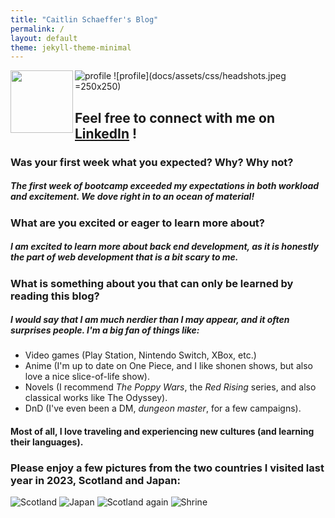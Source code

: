 ```yaml
---
title: "Caitlin Schaeffer's Blog"
permalink: /
layout: default
theme: jekyll-theme-minimal
---
```

![profile](docs/assets/css/headshots.jpeg)
<img align="left" width="100" height="100" src=(docs/assets/css/headshots.jpeg)>
![profile](docs/assets/css/headshots.jpeg =250x250)
## Feel free to connect with me on [LinkedIn](www.linkedin.com/in/caitlin-schaeffer-125668153) !
### Was your first week what you expected? Why? Why not?
##### The first week of bootcamp exceeded my expectations in both workload and excitement. We dove right in to an ocean of material! 
### What are you excited or eager to learn more about?
##### I am excited to learn more about back end development, as it is honestly the part of web development that is a bit scary to me. 
### What is something about you that can only be learned by reading this blog?
##### I would say that I am much nerdier than I may appear, and it often surprises people. I'm a big fan of things like:
*   Video games (Play Station, Nintendo Switch, XBox, etc.)
*   Anime (I'm up to date on One Piece, and I like shonen shows, but also love a nice slice-of-life show).
*   Novels (I recommend *The Poppy Wars*, the *Red Rising* series, and also classical works like The Odyssey).
*   DnD (I've even been a DM, *dungeon master*, for a few campaigns).

#### Most of all, I love traveling and experiencing new cultures (and learning their languages). 

### Please enjoy a few pictures from the two countries I visited last year in 2023, Scotland and Japan:
![Scotland](docs/assets/css/DAB11812-53C9-4AFB-B670-DD01B69FC601.jpeg)
![Japan](docs/assets/css/IMG_7921.jpeg)
![Scotland again](docs/assets/css/IMG_6625.jpeg)
![Shrine](docs/assets/css/4AFF128E-C1AC-4612-BD47-23956700FE1F.jpeg)
